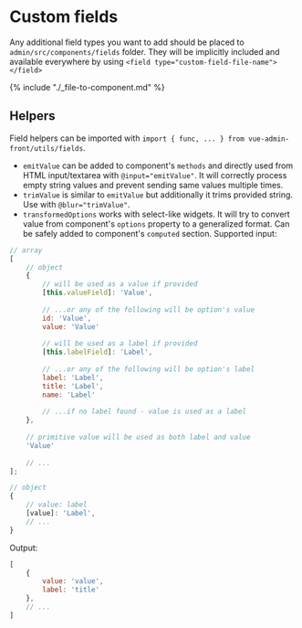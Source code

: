 # Custom fields

Any additional field types you want to add should be placed to `admin/src/components/fields` folder. They will be implicitly included and available everywhere by using `<field type="custom-field-file-name"></field>`

{% include "./_file-to-component.md" %}

## Helpers

Field helpers can be imported with `import { func, ... } from vue-admin-front/utils/fields`.

* `emitValue` can be added to component's `methods` and directly used from HTML input/textarea with `@input="emitValue"`. It will correctly process empty string values and prevent sending same values multiple times.
* `trimValue` is similar to `emitValue` but additionally it trims provided string. Use with `@blur="trimValue"`.
* `transformedOptions` works with select-like widgets. It will try to convert value from component's `options` property to a generalized format. Can be safely added to component's `computed` section.
Supported input:

```javascript
// array
[
    // object
    {
        // will be used as a value if provided
        [this.valueField]: 'Value',
        
        // ...or any of the following will be option's value
        id: 'Value',
        value: 'Value'
        
        // will be used as a label if provided
        [this.labelField]: 'Label',
    
        // ...or any of the following will be option's label
        label: 'Label',
        title: 'Label',
        name: 'Label'
        
        // ...if no label found - value is used as a label
    },
    
    // primitive value will be used as both label and value
    'Value'
    
    // ...
];

// object
{
    // value: label
    [value]: 'Label',
    // ...
}
```
Output:
```javascript
[
    {
        value: 'value',
        label: 'title'
    },
    // ...
]
```